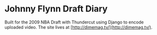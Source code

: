 Johnny Flynn Draft Diary
========================

Built for the 2009 NBA Draft with Thundercut using Django to encode uploaded video. The site lives at [http://dimemag.tv/](http://dimemag.tv/).
